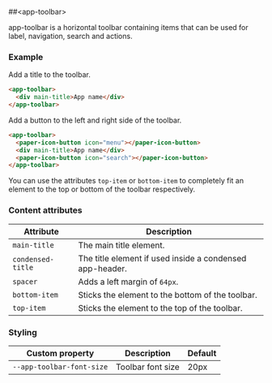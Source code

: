 ##&lt;app-toolbar&gt;

app-toolbar is a horizontal toolbar containing items that can be used for
label, navigation, search and actions.

### Example

Add a title to the toolbar.

```html
<app-toolbar>
  <div main-title>App name</div>
</app-toolbar>
```

Add a button to the left and right side of the toolbar.

```html
<app-toolbar>
  <paper-icon-button icon="menu"></paper-icon-button>
  <div main-title>App name</div>
  <paper-icon-button icon="search"></paper-icon-button>
</app-toolbar>
```

You can use the attributes `top-item` or `bottom-item` to completely fit an element
to the top or bottom of the toolbar respectively.

### Content attributes

| Attribute         | Description                                              |
| ----------------- | -------------------------------------------------------- |
| `main-title`      | The main title element.                                  |
| `condensed-title` | The title element if used inside a condensed app-header. |
| `spacer`          | Adds a left margin of `64px`.                            |
| `bottom-item`     | Sticks the element to the bottom of the toolbar.         |
| `top-item`        | Sticks the element to the top of the toolbar.            |

### Styling

| Custom property           | Description       | Default |
| ------------------------- | ----------------- | ------- |
| `--app-toolbar-font-size` | Toolbar font size | 20px    |
